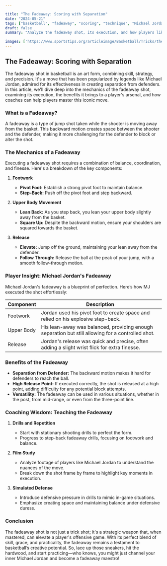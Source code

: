 ```yaml
---

title: "The Fadeaway: Scoring with Separation"
date: "2024-05-21"
tags: ["basketball", "fadeaway", "scoring", "technique", "Michael Jordan", "coaching tips", "player knowledge", "NBA", "skills"]
draft: false
summary: "Analyze the fadeaway shot, its execution, and how players like Michael Jordan used it to score over defenders with ease and elegance."

images: ['https://www.sportstips.org/articleimage/Basketball/Tricks/the_fadeaway_scoring_with_separation.webp']
---
```


## The Fadeaway: Scoring with Separation

The fadeaway shot in basketball is an art form, combining skill, strategy, and precision. It's a move that has been popularized by legends like Michael Jordan, admired for its effectiveness in creating separation from defenders. In this article, we'll dive deep into the mechanics of the fadeaway shot, examining its execution, the benefits it brings to a player's arsenal, and how coaches can help players master this iconic move.

### What is a Fadeaway?

A fadeaway is a type of jump shot taken while the shooter is moving away from the basket. This backward motion creates space between the shooter and the defender, making it more challenging for the defender to block or alter the shot.

### The Mechanics of a Fadeaway

Executing a fadeaway shot requires a combination of balance, coordination, and finesse. Here's a breakdown of the key components:

1. **Footwork**
    - **Pivot Foot:** Establish a strong pivot foot to maintain balance.
    - **Step-Back:** Push off the pivot foot and step backward.

2. **Upper Body Movement**
    - **Lean Back:** As you step back, you lean your upper body slightly away from the basket.
    - **Square Up:** Despite the backward motion, ensure your shoulders are squared towards the basket.

3. **Release**
    - **Elevate:** Jump off the ground, maintaining your lean away from the defender.
    - **Follow Through:** Release the ball at the peak of your jump, with a smooth follow-through motion.

### Player Insight: Michael Jordan's Fadeaway

Michael Jordan's fadeaway is a blueprint of perfection. Here’s how MJ executed the shot effortlessly:

| Component       | Description                                                                                  |
|-----------------|----------------------------------------------------------------------------------------------|
| Footwork        | Jordan used his pivot foot to create space and relied on his explosive step-back.             |
| Upper Body      | His lean-away was balanced, providing enough separation but still allowing for a controlled shot. |
| Release         | Jordan's release was quick and precise, often adding a slight wrist flick for extra finesse.  |

### Benefits of the Fadeaway

- **Separation from Defender:** The backward motion makes it hard for defenders to reach the ball.
- **High Release Point:** If executed correctly, the shot is released at a high point, adding difficulty for any potential block attempts.
- **Versatility:** The fadeaway can be used in various situations, whether in the post, from mid-range, or even from the three-point line.

### Coaching Wisdom: Teaching the Fadeaway

1. **Drills and Repetition**
    - Start with stationary shooting drills to perfect the form.
    - Progress to step-back fadeaway drills, focusing on footwork and balance.

2. **Film Study**
    - Analyze footage of players like Michael Jordan to understand the nuances of the move.
    - Break down the shot frame by frame to highlight key moments in execution.

3. **Simulated Defense**
    - Introduce defensive pressure in drills to mimic in-game situations.
    - Emphasize creating space and maintaining balance under defensive duress.

### Conclusion

The fadeaway shot is not just a trick shot; it's a strategic weapon that, when mastered, can elevate a player's offensive game. With its perfect blend of skill, grace, and practicality, the fadeaway remains a testament to basketball’s creative potential. So, lace up those sneakers, hit the hardwood, and start practicing—who knows, you might just channel your inner Michael Jordan and become a fadeaway maestro!